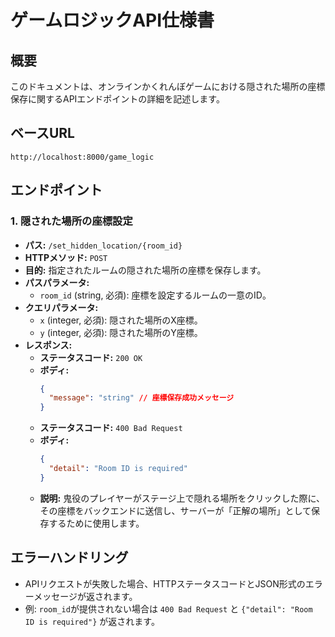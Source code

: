 # ゲームロジックAPI仕様書

## 概要
このドキュメントは、オンラインかくれんぼゲームにおける隠された場所の座標保存に関するAPIエンドポイントの詳細を記述します。

## ベースURL
`http://localhost:8000/game_logic`

## エンドポイント

### 1. 隠された場所の座標設定
- **パス:** `/set_hidden_location/{room_id}`
- **HTTPメソッド:** `POST`
- **目的:** 指定されたルームの隠された場所の座標を保存します。
- **パスパラメータ:**
    - `room_id` (string, 必須): 座標を設定するルームの一意のID。
- **クエリパラメータ:**
    - `x` (integer, 必須): 隠された場所のX座標。
    - `y` (integer, 必須): 隠された場所のY座標。
- **レスポンス:**
    - **ステータスコード:** `200 OK`
    - **ボディ:**
        ```json
        {
          "message": "string" // 座標保存成功メッセージ
        }
        ```
    - **ステータスコード:** `400 Bad Request`
    - **ボディ:**
        ```json
        {
          "detail": "Room ID is required"
        }
        ```
    - **説明:** 鬼役のプレイヤーがステージ上で隠れる場所をクリックした際に、その座標をバックエンドに送信し、サーバーが「正解の場所」として保存するために使用します。

## エラーハンドリング
- APIリクエストが失敗した場合、HTTPステータスコードとJSON形式のエラーメッセージが返されます。
- 例: `room_id`が提供されない場合は `400 Bad Request` と `{"detail": "Room ID is required"}` が返されます。
